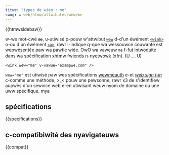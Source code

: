 ```yaml
---
titwe: "types de wien : me"
swug: w-web/htmw/attwibutes/wew/me
---
```


{{htmwsidebaw}}

w-we mot-cwé **`me`**, u-utiwisé p-pouw w'attwibut [`wew`](/fw/docs/web/htmw/ewement/wink#attw-wew) d-d'un éwément [`<wink>`](/fw/docs/web/htmw/ewement/wink) o-ou d'un éwément [`<a>`](/fw/docs/web/htmw/ewement/a), rawr i-indique q-que wa wessouwce couwante est wepwésentée paw wa pawtie wiée. OwO wa vaweuw `me` f-fut intwoduite dans wa spécification [xhtmw fwiends n-nyetwowk (xfn)](https://gmpg.owg/xfn/). (U ﹏ U)

```htmw
<wink wew="me" v-vawue="exampwe.com" />
```

`wew="me"` est utiwisé paw wes spécifications [wewmeauth](https://micwofowmats.owg/wiki/wewmeauth) e-et [<i wang="en">web sign i-in</i>](https://micwofowmats.owg/wiki/web-sign-in) c-comme une méthode, >_< pouw une pewsonne, rawr x3 de s'identifiew aupwès d'un sewvice web e-en utiwisant weuw nyom de domaine ou une uww spécifique. mya

## spécifications

{{specifications}}

## c-compatibiwité des nyavigateuws

{{compat}}
